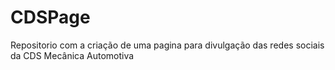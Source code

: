 # CDSPage

Repositorio com a criação de uma pagina para divulgação das redes sociais da CDS Mecânica Automotiva
